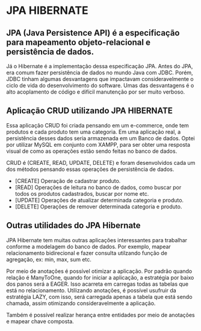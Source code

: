 # JPA HIBERNATE

## JPA (Java Persistence API) é a especificação para mapeamento objeto-relacional e persistência de dados.

Já o Hibernate é a implementação dessa especificação JPA.
Antes do JPA, era comum fazer persistência de dados no mundo Java com JDBC. Porém, JDBC tinham algumas desvantagens que 
impactavam consideravelmente o ciclo de vida do desenvolvimento do software. Umas das desvantagens é o alto acoplamento 
de código e difícil manutenção por ser muito verboso.

## Aplicação CRUD utilizando JPA HIBERNATE

Essa aplicação CRUD foi criada pensando em um e-commerce, onde tem produtos e cada produto tem uma categoria. Em uma 
aplicação real, a persistência desses dados seria armazenada em um Banco de dados. Optei por utilizar MySQL em conjunto 
com XAMPP, para ser obter uma resposta visual de como as operações estão sendo feitas no banco de dados.

CRUD é (CREATE, READ, UPDATE, DELETE) e foram desenvolvidos cada um dos métodos pensando essas operações de persistência de dados.
- [CREATE] Operação de cadastrar produto.
- [READ] Operações de leitura no banco de dados, como buscar por todos os produtos cadastrados, buscar por nome etc.
- [UPDATE] Operações de atualizar determinada categoria e produto.
- [DELETE] Operações de remover determinada categoria e produto.

## Outras utilidades do JPA Hibernate

JPA Hibernate tem muitas outras aplicações interessantes para trabalhar conforme a modelagem do banco de dados.
Por exemplo, mapear relacionamento bidirecional e fazer consulta utilzando função de agregação, ex: min, max, sum etc.

Por meio de anotações é possível otimizar a aplicação. Por padrão quando relação é ManyToOne, quando for iniciar a
aplicação, a estratégia por baixo dos panos será a EAGER. Isso acarreta em carregas todas as tabelas que está no relacionamento.
Utilizando anotações, é possível usufruir da estratégia LAZY, com isso, será carregada apenas a tabela que está sendo chamada,
assim otimizando consideravelmente a aplicação.

Também é possível realizar herança entre entidades por meio de anotações e mapear chave composta.




